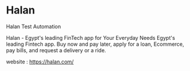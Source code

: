# Halan
Halan Test Automation 

Halan - Egypt's leading FinTech app for Your Everyday Needs
Egypt's leading Fintech app. Buy now and pay later, apply for a loan, Ecommerce, pay bills, and request a delivery or a ride.


website :
https://halan.com/
